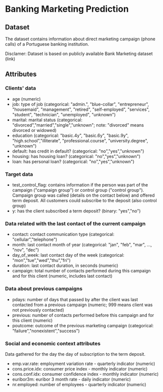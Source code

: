 # Banking Marketing Prediction

## Dataset
The dataset contains information about direct marketing campaign (phone calls) of a Portuguese banking institution.

Disclamer: Dataset is based on publicly available Bank Marketing dataset (link)

## Attributes
### Clients' data
  - age (numeric)
  - job: type of job (categorical: "admin.", "blue-collar", "entrepreneur", "housemaid", "management", "retired", "self-employed", "services", "student", "technician", "unemployed", "unknown")
  - marital: marital status (categorical: "divorced","married","single","unknown"; note: "divorced" means divorced or widowed)
  - education (categorical: "basic.4y", "basic.6y", "basic.9y", "high.school","illiterate", "professional.course", "university.degree", "unknown")
  - default: has credit in default? (categorical: "no","yes","unknown")
  - housing: has housing loan? (categorical: "no","yes","unknown")
  - loan: has personal loan? (categorical: "no","yes","unknown")

### Target data
  - test_control_flag: contains information if the person was part of the campaign ("campaign group") or control group ("control group"). Campaign group was called (details on the contact below) and offered term deposit. All customers could subscribe to the deposit (also control group)  
  - y: has the client subscribed a term deposit? (binary: "yes","no")

### Data related with the last contact of the current campaign
  - contact: contact communication type (categorical: "cellular","telephone")
  - month: last contact month of year (categorical: "jan", "feb", "mar", ..., "nov", "dec")
  - day_of_week: last contact day of the week (categorical: "mon","tue","wed","thu","fri")
  - duration: last contact duration, in seconds (numeric)
  - campaign: total number of contacts performed during this campaign and for this client (numeric, includes last contact)

### Data about previous campaigns
  - pdays: number of days that passed by after the client was last contacted from a previous campaign (numeric; 999 means client was not previously contacted)
  - previous: number of contacts performed before this campaign and for this client (numeric)
  - poutcome: outcome of the previous marketing campaign (categorical: "failure","nonexistent","success")

### Social and economic context attributes
Data gathered for the day the day of subscription to the term deposit.

  - emp.var.rate: employment variation rate - quarterly indicator (numeric)
  - cons.price.idx: consumer price index - monthly indicator (numeric)
  - cons.conf.idx: consumer confidence index - monthly indicator (numeric)
  - euribor3m: euribor 3 month rate - daily indicator (numeric)
  - nr.employed: number of employees - quarterly indicator (numeric)

